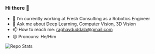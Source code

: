 ### Hi there 👋

- 🔭 I’m currently working at Fresh Consulting as a Robotics Engineer
- 💬 Ask me about Deep Learning, Computer Vision, 3D Vision 
- 📫 How to reach me: raghavduddala@gmail.com
- 😄 Pronouns: He/Him


![Repo Stats](http://github-profile-summary-cards.vercel.app/api/cards/profile-details?username=raghavduddala&theme=default)

